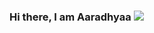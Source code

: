 ### Hi there, I am Aaradhyaa <img src="https://raw.githubusercontent.com/iampavangandhi/iampavangandhi/master/gifs/Hi.gif">

<!--
**Aaradhyaa717/Aaradhyaa717** is a ✨ _special_ ✨ repository because its `README.md` (this file) appears on your GitHub profile.

Here are some ideas to get you started:

- 🔭 I’m currently working on ...
- 🌱 I’m currently learning ...
- 👯 I’m looking to collaborate on ...
- 🤔 I’m looking for help with ...
- 💬 Ask me about ...
- 📫 How to reach me: ...
- 😄 Pronouns: ...
- ⚡ Fun fact: ...
-->
